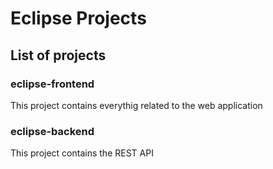 # Eclipse Projects  

## List of projects

### eclipse-frontend

This project contains everythig related to the web application 

### eclipse-backend

This project contains the REST API 